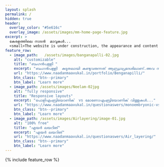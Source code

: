 ```yaml
---
layout: splash
permalink: /
hidden: true
header:
  overlay_color: "#5e616c"
  overlay_image: /assets/images/mm-home-page-feature.jpg
excerpt: >
  കേരളത്തിലെ നാടൻ  മാവുകൾ...
  <small>The website is under construction, the appearance and content will be changing soon...</a></small>
feature_row:
  - image_path:   /assets/images/banganapalli-02.jpg
    alt: "customizable"
    title: "ബംഗൻപള്ളി "
    excerpt: "ബംഗൻപള്ളി  കുടുതലായി കണ്ടുവരുന്നത് ആന്ധ്രാപ്രദേശിലാണ്.അവ നല്ല സുഗന്ധം ഉള്ളതും ഇളം മഞ്ഞ നിറത്തിൽ കുറച്ചു  ജൂസി ആയി കാണപ്പെടുന്നു. മാങ്ങയിൽ നാരുകൾ അടങ്ങിയിട്ടുണ്ട്."
    url: "https://www.naadanmaavukal.in/portfolio/Benganapilli/"
    btn_class: "btn--primary"
    btn_label: "Learn more"
  - image_path: /assets/images/Neelam-02jpg
    alt: "fully responsive"
    title: "Responsive layouts"
    excerpt: "പോളിഎംബ്രിയോണിക്  vs മോണോഎംബ്രിയോണിക് വിത്തുകൾ..."
    url: "https://www.naadanmaavukal.in/questionaswers/monoembryonic-vs-Polyembryonic/"
    btn_class: "btn--primary"
    btn_label: "Learn more"
  - image_path: /assets/images/Airlayering/image-01.jpg
    alt: "100% free"
    title: "എയർ ലയറിങ്"
    excerpt: "എയർ ലയറിങ്"
    url: "https://www.naadanmaavukal.in/questionaswers/Air_layering/"
    btn_class: "btn--primary"
    btn_label: "Learn more"      
---
```


{% include feature_row %}
